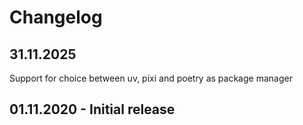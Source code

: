 # Changelog

## 31.11.2025

Support for choice between uv, pixi and poetry as package manager

## 01.11.2020 - Initial release 